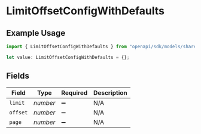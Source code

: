 # LimitOffsetConfigWithDefaults

## Example Usage

```typescript
import { LimitOffsetConfigWithDefaults } from "openapi/sdk/models/shared";

let value: LimitOffsetConfigWithDefaults = {};
```

## Fields

| Field              | Type               | Required           | Description        |
| ------------------ | ------------------ | ------------------ | ------------------ |
| `limit`            | *number*           | :heavy_minus_sign: | N/A                |
| `offset`           | *number*           | :heavy_minus_sign: | N/A                |
| `page`             | *number*           | :heavy_minus_sign: | N/A                |